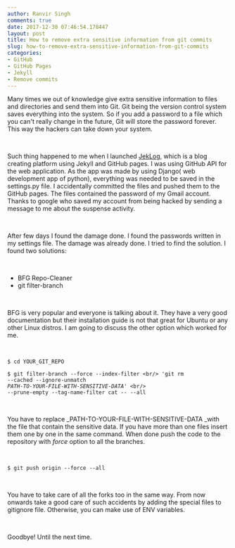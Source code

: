 ```yaml
---
author: Ranvir Singh
comments: true
date: 2017-12-30 07:46:54.178447
layout: post
title: How to remove extra sensitive information from git commits
slug: how-to-remove-extra-sensitive-information-from-git-commits
categories:
- GitHub
- GitHub Pages
- Jekyll
- Remove commits
---
```

Many times we out of knowledge give extra sensitive information to files and directories and send them into Git. Git being the version control system saves everything into the system. So if you add a password to a file which you can't really change in the future, Git will store the password forever. This way the hackers can take down your system.&nbsp;

&nbsp;

Such thing happened to me when I launched [JekLog](http://jeklog.com), which is a blog creating platform using Jekyll and GitHub pages. I was using GitHub API for the web application. As the app was made by using Django( web development app of python), everything was needed&nbsp;to be saved in the settings.py file. I accidentally committed the files and pushed them to the GitHub pages. The files contained the password of my Gmail account. Thanks to google who saved my account from being hacked by sending a message to me about the suspense activity.&nbsp;

&nbsp;

After few days I found the damage done. I found the passwords written in my settings file. The damage was already done. I tried to find the solution. I found two solutions:

&nbsp;

*   BFG&nbsp;Repo-Cleaner
*   git filter-branch

&nbsp;

BFG is very popular and everyone is talking about it. They have a very good documentation but their installation guide is not that great for Ubuntu or any other Linux distros. I am going to discuss the other option which worked for me.

&nbsp;

`` $ cd YOUR_GIT_REPO ``

<code>$ git filter-branch --force --index-filter \<br/>
'git rm --cached --ignore-unmatch <em>PATH-TO-YOUR-FILE-WITH-SENSITIVE-DATA</em>' \<br/>
--prune-empty --tag-name-filter cat -- --all</code>

&nbsp;

You have to replace&nbsp;_PATH-TO-YOUR-FILE-WITH-SENSITIVE-DATA _with the file&nbsp;that contain the sensitive data. If you have more than one files insert them one by one in the same command. When done push the code to the repository with _force_ option to all the branches.&nbsp;

&nbsp;

`` $ git push origin --force --all ``

&nbsp;

You have to take care of all the forks too in the same way. From now onwards take a good care of such accidents by adding the special files to gitignore file. Otherwise, you can make use of ENV variables.

&nbsp;

Goodbye! Until the next time.
